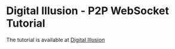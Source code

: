 # Digital Illusion - P2P WebSocket Tutorial

The tutorial is available at [Digital Illusion](http://digitalillusion.xyz/2017/11/06/p2p-messaging-websocket-in-python-with-twisted-autobahn/)